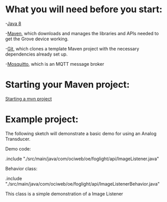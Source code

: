 # What you will need before you start:
-[Java 8](https://docs.oracle.com/javase/8/docs/technotes/guides/install/install_overview.html) 

-[Maven](https://maven.apache.org/install.html), which downloads and manages the libraries and APIs needed to get the Grove device working.

-[Git](https://git-scm.com/), which clones a template Maven project with the necessary dependencies already set up.

-[Mosquitto](https://mosquitto.org/download/), which is an MQTT message broker

# Starting your Maven project: 
[Starting a mvn project](https://github.com/oci-pronghorn/FogLighter/blob/master/README.md)

# Example project:
 
The following sketch will demonstrate a basic demo for using an Analog Transducer.
 
Demo code:

.include "./src/main/java/com/ociweb/oe/foglight/api/ImageListener.java"

Behavior class:

.include "./src/main/java/com/ociweb/oe/foglight/api/ImageListenerBehavior.java"

This class is a simple demonstration of a Image Listener
